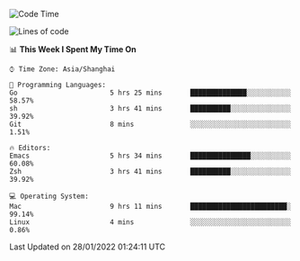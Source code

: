 <!--START_SECTION:waka-->
![Code Time](http://img.shields.io/badge/Code%20Time-588%20hrs%2051%20mins-blue)

![Lines of code](https://img.shields.io/badge/From%20Hello%20World%20I%27ve%20Written-22%20Thousand%20lines%20of%20code-blue)

📊 **This Week I Spent My Time On** 

```text
⌚︎ Time Zone: Asia/Shanghai

💬 Programming Languages: 
Go                       5 hrs 25 mins       ██████████████░░░░░░░░░░░   58.57% 
sh                       3 hrs 41 mins       ██████████░░░░░░░░░░░░░░░   39.92% 
Git                      8 mins              ░░░░░░░░░░░░░░░░░░░░░░░░░   1.51%

🔥 Editors: 
Emacs                    5 hrs 34 mins       ███████████████░░░░░░░░░░   60.08% 
Zsh                      3 hrs 41 mins       ██████████░░░░░░░░░░░░░░░   39.92%

💻 Operating System: 
Mac                      9 hrs 11 mins       ████████████████████████░   99.14% 
Linux                    4 mins              ░░░░░░░░░░░░░░░░░░░░░░░░░   0.86%

```


 Last Updated on 28/01/2022 01:24:11 UTC
<!--END_SECTION:waka-->
